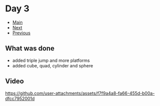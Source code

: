 # Day 3

- [Main](../README.md)
- [Next]()
- [Previous](Day2-part2.md)

## What was done

- added triple jump and more platforms
- added cube, quad, cylinder and sphere

## Video

https://github.com/user-attachments/assets/f7f9a4a8-fa66-455d-b00a-dfcc7952001d
